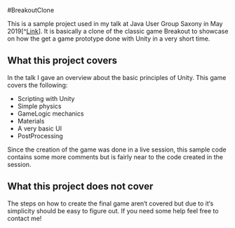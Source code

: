 #BreakoutClone

This is a sample project used in my talk at Java User Group Saxony in May 2019[^[Link](https://jugsaxony.org/veranstaltungen/114/explore_3d!_echtzeitgrafikprogrammierung_mit_unity/)]. It is basically a clone of the classic game Breakout to showcase on how the get a game prototype done with Unity in a very short time.

## What this project covers
In the talk I gave an overview about the basic principles of Unity. This game covers the following:

- Scripting with Unity
- Simple physics
- GameLogic mechanics
- Materials
- A very basic UI
- PostProcessing

Since the creation of the game was done in a live session, this sample code contains some more comments but is fairly near to the code created in the session.

## What this project does not cover
The steps on how to create the final game aren‘t covered but due to it‘s simplicity should be easy to figure out. If you need some help feel free to contact me!